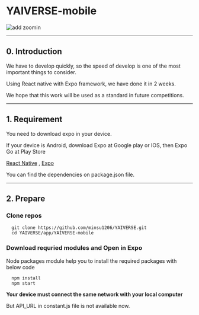 # YAIVERSE-mobile

![add zoomin](https://user-images.githubusercontent.com/92682815/208839743-dd414955-bcd4-40ec-b62e-58353afb0a06.PNG)

---
## 0. Introduction

We have to develop quickly, so the speed of develop is one of the most important things to consider.  

Using React native with Expo framework, we have done it in 2 weeks.  

We hope that this work will be used as a standard in future competitions.


---
## 1. Requirement

You need to download expo in your device.   

If your device is Android, download Expo at Google play or IOS, then Expo Go at Play Store  

[React Native](https://reactnative.dev/) , [Expo](https://expo.dev/)  



You can find the dependencies on package.json file.

---

## 2. Prepare

### Clone repos ###

```
  git clone https://github.com/minsu1206/YAIVERSE.git
  cd YAIVERSE/app/YAIVERSE-mobile
```

### Download requried modules and Open in Expo

Node packages module help you to install the required packages with below code

```
  npm install
  npm start
```

**Your device must connect the same network with your local computer**   

But API_URL in constant.js file is not available now. 
